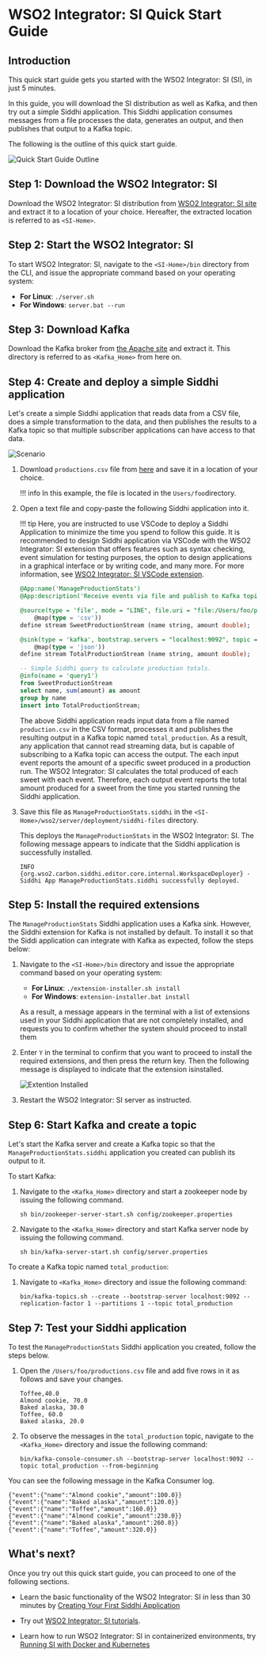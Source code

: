 # WSO2 Integrator: SI Quick Start Guide

## Introduction

This quick start guide gets you started with the WSO2 Integrator: SI (SI), in just 5 minutes.

In this guide, you will download the SI distribution as well as Kafka, and then try out a simple Siddhi application. This Siddhi application consumes messages from a file processes the data, generates an output, and then publishes that output to a Kafka topic.

The following is the outline of this quick start guide.

![Quick Start Guide Outline]({{base_path}}/images/qsg/qsg-outline.png)

## Step 1: Download the WSO2 Integrator: SI

Download the WSO2 Integrator: SI distribution from [WSO2 Integrator: SI site](https://wso2.com/integration/streaming-integrator/) and extract it to a location of your choice. Hereafter, the extracted location is referred to as `<SI-Home>`.

## Step 2: Start the WSO2 Integrator: SI

To start WSO2 Integrator: SI, navigate to the `<SI-Home>/bin` directory from the CLI, and issue the appropriate command based on your operating system:

- **For Linux**: `./server.sh`
- **For Windows**: `server.bat --run`

## Step 3: Download Kafka

Download the Kafka broker from [the Apache site](https://archive.apache.org/dist/kafka/2.5.0/kafka_2.12-2.5.0.tgz) and extract it.
This directory is referred to as `<Kafka_Home>` from here on.

## Step 4: Create and deploy a simple Siddhi application

Let's create a simple Siddhi application that reads data from a CSV file, does a simple transformation to the data, and then publishes the results to a Kafka topic so that multiple subscriber applications can have access to that data.

![Scenario]({{base_path}}/images/qsg/quick-start.png)

1. Download `productions.csv` file from [here](https://github.com/wso2/docs-ei/tree/master/en/streaming-integrator/docs/examples/resources/productions.csv) and save it in a location of your choice.

    !!! info
        In this example, the file is located in the `Users/foo`directory.

2. Open a text file and copy-paste the following Siddhi application into it.

    !!! tip
        Here, you are instructed to use VSCode to deploy a Siddhi Application to minimize the time you spend to follow this guide. It is recommended to design Siddhi application via VSCode with the WSO2 Integrator: SI extension that offers features such as syntax checking, event simulation for testing purposes, the option to design applications in a graphical interface or by writing code, and many more. For more information, see [WSO2 Integrator: SI VSCode extension](../develop/si-for-vscode-overview.md).

    ```sql
    @App:name('ManageProductionStats')
    @App:description('Receive events via file and publish to Kafka topic')
    
    @source(type = 'file', mode = "LINE", file.uri = "file:/Users/foo/productions.csv", tailing = "true",
        @map(type = 'csv'))
    define stream SweetProductionStream (name string, amount double);
    
    @sink(type = 'kafka', bootstrap.servers = "localhost:9092", topic = "total_production", is.binary.message = "false", partition.no = "0",
        @map(type = 'json'))
    define stream TotalProductionStream (name string, amount double);
    
    -- Simple Siddhi query to calculate production totals.
    @info(name = 'query1')
    from SweetProductionStream 
    select name, sum(amount) as amount 
    group by name
    insert into TotalProductionStream;
    ```

    The above Siddhi application reads input data from a file named `production.csv` in the CSV format, processes it and publishes the resulting output in a Kafka topic named `total_production`. As a result, any application that cannot read streaming data, but is capable of subscribing to a Kafka topic can access the output. The each input event reports the amount of a specific sweet produced in a production run. The WSO2 Integrator: SI calculates the total produced of each sweet with each event. Therefore, each output event reports the total amount produced for a sweet from the time you started running the Siddhi application. 

3. Save this file as `ManageProductionStats.siddhi` in the `<SI-Home>/wso2/server/deployment/siddhi-files` directory.

    This deploys the `ManageProductionStats` in the WSO2 Integrator: SI. The following message appears to indicate that the Siddhi application is successfully installed.

    `INFO {org.wso2.carbon.siddhi.editor.core.internal.WorkspaceDeployer} - Siddhi App ManageProductionStats.siddhi successfully deployed.`
    
## Step 5: Install the required extensions

The `ManageProductionStats` Siddhi application uses a Kafka sink. However, the Siddhi extension for Kafka is not installed by default. To install it so that the Siddi application can integrate with Kafka as expected, follow the steps below:

1. Navigate to the `<SI-Home>/bin` directory and issue the appropriate command based on your operating system:

    - **For Linux**: `./extension-installer.sh install`
    - **For Windows**: `extension-installer.bat install`
    
    As a result, a message appears in the terminal with a list of extensions used in your Siddhi application that are not completely installed, and requests you to confirm whether the system should proceed to install them
    
    
2. Enter `Y` in the terminal to confirm that you want to proceed to install the required extensions, and then press the return key. Then the following message is displayed to indicate that the extension isinstalled.

    ![Extention Installed]({{base_path}}/images/qsg/extension-installed.png)
    
3. Restart the WSO2 Integrator: SI server as instructed.


## Step 6: Start Kafka and create a topic

Let's start the Kafka server and create a Kafka topic so that the `ManageProductionStats.siddhi` application you created can publish its output to it.

To start Kafka:

1. Navigate to the `<Kafka_Home>` directory and start a zookeeper node by issuing the following command.

    `sh bin/zookeeper-server-start.sh config/zookeeper.properties`

2. Navigate to the `<Kafka_Home>` directory and start Kafka server node by issuing the following command.

    `sh bin/kafka-server-start.sh config/server.properties`
    
To create a Kafka topic named `total_production`:

1. Navigate to `<Kafka_Home>` directory and issue the following command:

    `bin/kafka-topics.sh --create --bootstrap-server localhost:9092 --replication-factor 1 --partitions 1 --topic total_production`
    

## Step 7: Test your Siddhi application

To test the `ManageProductionStats` Siddhi application you created, follow the steps below.
 
1. Open the `/Users/foo/productions.csv` file and add five rows in it as follows and save your changes.

    ```csv
    Toffee,40.0
    Almond cookie, 70.0
    Baked alaska, 30.0
    Toffee, 60.0
    Baked alaska, 20.0
    ```
2. To observe the messages in the `total_production` topic, navigate to the `<Kafka_Home>` directory and issue the following command:

    `bin/kafka-console-consumer.sh --bootstrap-server localhost:9092 --topic total_production --from-beginning`
    
    
You can see the following message in the Kafka Consumer log. 

```text
{"event":{"name":"Almond cookie","amount":100.0}}
{"event":{"name":"Baked alaska","amount":120.0}}
{"event":{"name":"Toffee","amount":160.0}}
{"event":{"name":"Almond cookie","amount":230.0}}
{"event":{"name":"Baked alaska","amount":260.0}}
{"event":{"name":"Toffee","amount":320.0}}
```


## What's next?

Once you try out this quick start guide, you can proceed to one of the following sections.

- Learn the basic functionality of the WSO2 Integrator: SI in less than 30 minutes by [Creating Your First Siddhi Application](getting-started/getting-started-guide-overview.md)

- Try out [WSO2 Integrator: SI tutorials](../examples/tutorials-overview.md).

- Learn how to run WSO2 Integrator: SI in containerized environments, try [Running SI with Docker and Kubernetes](../examples/running-si-with-docker-and-kubernetes.md)

